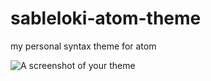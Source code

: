 # sableloki-atom-theme

my personal syntax theme for atom

![A screenshot of your theme](http://cl.ly/image/1F3P3i0b1V2Y/Screen%20Shot%202014-07-28%20at%202.40.55%20pm.png)
